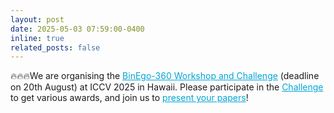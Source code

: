 ```yaml
---
layout: post
date: 2025-05-03 07:59:00-0400
inline: true
related_posts: false
---
```


<!-- We are organising the [BinEgo-360 Workshop and Challenge](https://x360dataset.github.io/BinEgo-360/) at ICCV 2025 in Hawaii.
Please participate in the [Challenge](https://x360dataset.github.io/BinEgo-360/#challenge) to get various awards, and join us to [present your papers](https://docs.google.com/forms/d/e/1FAIpQLSdn7KkKTgor_0Q0zb4BGnx20emAilCEgp4USDemS6mnWRUxPA/viewform)! -->

🔥🔥🔥We are organising the <a href="https://x360dataset.github.io/BinEgo-360/" style="color:#00A6D6;">BinEgo-360 Workshop and Challenge</a> (deadline on 20th August) at ICCV 2025 in Hawaii.
Please participate in the <a href="https://x360dataset.github.io/BinEgo-360/#challenge" style="color:#00A6D6;">Challenge</a> to get various awards, and join us to <a href="https://docs.google.com/forms/d/e/1FAIpQLSdn7KkKTgor_0Q0zb4BGnx20emAilCEgp4USDemS6mnWRUxPA/viewform" style="color:#00A6D6;">present your papers</a>!
